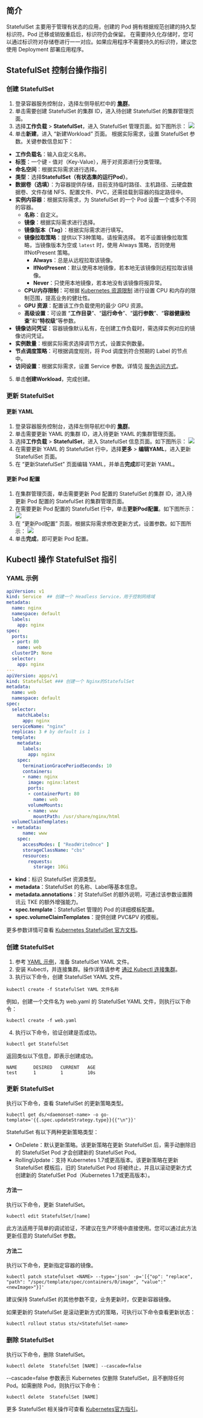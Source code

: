 ## 简介 

StatefulSet 主要用于管理有状态的应用，创建的 Pod 拥有根据规范创建的持久型标识符。Pod 迁移或销毁重启后，标识符仍会保留。  在需要持久化存储时，您可以通过标识符对存储卷进行一一对应。如果应用程序不需要持久的标识符，建议您使用 Deployment 部署应用程序。

## StatefulSet 控制台操作指引


### 创建 StatefulSet[](id:createStatefulSet)
1. 登录容器服务控制台，选择左侧导航栏中的 **[集群](https://console.cloud.tencent.com/tke2/cluster)**。
2. 单击需要创建 StatefulSet 的集群 ID，进入待创建 StatefulSet 的集群管理页面。
3. 选择**工作负载** > **StatefulSet**，进入 StatefulSet 管理页面。如下图所示：
![](https://main.qcloudimg.com/raw/23db2d7cf222d19252f6a2fa88859e58.png)
4. 单击**新建**，进入 “新建Workload” 页面。
根据实际需求，设置 StatefulSet 参数。关键参数信息如下：
 - **工作负载名**：输入自定义名称。
 - **标签**：一个键 - 值对（Key-Value），用于对资源进行分类管理。
 - **命名空间**：根据实际需求进行选择。
 - **类型**：选择**StatefulSet（有状态集的运行Pod）**。
 - **数据卷（选填）**：为容器提供存储，目前支持临时路径、主机路径、云硬盘数据卷、文件存储 NFS、配置文件、PVC，还需挂载到容器的指定路径中。
 - **实例内容器**：根据实际需求，为 StatefulSet 的一个 Pod 设置一个或多个不同的容器。
    - **名称**：自定义。
    - **镜像**：根据实际需求进行选择。
    - **镜像版本（Tag）**：根据实际需求进行填写。
    - **镜像拉取策略**：提供以下3种策略，请按需选择。
       若不设置镜像拉取策略，当镜像版本为空或 `latest` 时，使用 Always 策略，否则使用 IfNotPresent 策略。
        - **Always**：总是从远程拉取该镜像。
        - **IfNotPresent**：默认使用本地镜像，若本地无该镜像则远程拉取该镜像。
        - **Never**：只使用本地镜像，若本地没有该镜像将报异常。
    - **CPU/内存限制**：可根据 [Kubernetes 资源限制](https://kubernetes.io/docs/concepts/configuration/manage-compute-resources-container/) 进行设置 CPU 和内存的限制范围，提高业务的健壮性。
    - **GPU 资源**：配置该工作负载使用的最少 GPU 资源。
    - **高级设置**：可设置 “**工作目录**”、“**运行命令**”、“**运行参数**”、“**容器健康检查**”和“**特权级**”等参数。
 - **镜像访问凭证**：容器镜像默认私有，在创建工作负载时，需选择实例对应的镜像访问凭证。
 - **实例数量**：根据实际需求选择调节方式，设置实例数量。
 - **节点调度策略**：可根据调度规则，将 Pod 调度到符合预期的 Label 的节点中。
 - **访问设置**：根据实际需求，设置 Service 参数。详情见 [服务访问方式](https://cloud.tencent.com/document/product/457/45487)。
5. 单击**创建Workload**，完成创建。

### 更新 StatefulSet

#### 更新 YAML
1. 登录容器服务控制台，选择左侧导航栏中的 **[集群](https://console.cloud.tencent.com/tke2/cluster)**。
2. 单击需要更新 YAML 的集群 ID，进入待更新 YAML 的集群管理页面。
3. 选择**工作负载** > **StatefulSet**，进入 StatefulSet 信息页面。如下图所示：
![](https://main.qcloudimg.com/raw/f11e0c1f7cf788ec70a866b7b8201357.png)
4. 在需要更新 YAML 的 StatefulSet 行中，选择**更多** > **编辑YAML**，进入更新 StatefulSet 页面。
5. 在 “更新StatefulSet” 页面编辑 YAML，并单击**完成**即可更新 YAML。

#### 更新 Pod 配置
1. 在集群管理页面，单击需要更新 Pod 配置的 StatefulSet 的集群 ID，进入待更新 Pod 配置的 StatefulSet 的集群管理页面。
2. 在需要更新 Pod 配置的 StatefulSet 行中，单击**更新Pod配置**。如下图所示：
![](https://main.qcloudimg.com/raw/75d24d6a0bcf25c66ba88127d115e5e8.png)
3. 在 “更新Pod配置” 页面，根据实际需求修改更新方式，设置参数。如下图所示：
![](https://main.qcloudimg.com/raw/41b3c20d1ab095b3929f66f89631cf2f.png)
4. 单击**完成**，即可更新 Pod 配置。

## Kubectl 操作 StatefulSet 指引


### YAML 示例[](id:YAMLSample)

```Yaml
apiVersion: v1
kind: Service  ## 创建一个 Headless Service，用于控制网络域
metadata:
  name: nginx
  namespace: default
  labels:
    app: nginx
spec:
  ports:
  - port: 80
    name: web
  clusterIP: None
  selector:
    app: nginx
---
apiVersion: apps/v1
kind: StatefulSet ### 创建一个 Nginx的StatefulSet
metadata:
  name: web
  namespace: default
spec:
  selector:
    matchLabels:
      app: nginx
  serviceName: "nginx"
  replicas: 3 # by default is 1
  template:
    metadata:
      labels:
        app: nginx
    spec:
      terminationGracePeriodSeconds: 10
      containers:
      - name: nginx
        image: nginx:latest
        ports:
        - containerPort: 80
          name: web
        volumeMounts:
        - name: www
          mountPath: /usr/share/nginx/html
  volumeClaimTemplates:
  - metadata:
      name: www
    spec:
      accessModes: [ "ReadWriteOnce" ]
      storageClassName: "cbs"
      resources:
        requests:
          storage: 10Gi
```
- **kind**：标识 StatefulSet 资源类型。
- **metadata**：StatefulSet 的名称、Label等基本信息。
- **metadata.annotations**：对 StatefulSet 的额外说明，可通过该参数设置腾讯云 TKE 的额外增强能力。
- **spec.template**：StatefulSet 管理的 Pod 的详细模板配置。
- **spec.volumeClaimTemplates**：提供创建 PVC&PV 的模板。

更多参数详情可查看 [Kubernetes StatefulSet 官方文档](https://kubernetes.io/docs/concepts/workloads/controllers/statefulset/)。

### 创建 StatefulSet

1. 参考 [YAML 示例](#YAMLSample)，准备 StatefulSet YAML 文件。
2. 安装 Kubectl，并连接集群。操作详情请参考 [通过 Kubectl 连接集群](https://cloud.tencent.com/document/product/457/8438)。
3. 执行以下命令，创建 StatefulSet YAML 文件。
```shell
kubectl create -f StatefulSet YAML 文件名称
```
例如，创建一个文件名为 web.yaml 的 StatefulSet YAML 文件，则执行以下命令：
```shell
kubectl create -f web.yaml
```
4. 执行以下命令，验证创建是否成功。
```shell
kubectl get StatefulSet
```
返回类似以下信息，即表示创建成功。
```
NAME      DESIRED   CURRENT   AGE
test      1         1         10s
```

### 更新 StatefulSet

执行以下命令，查看 StatefulSet 的更新策略类型。
```
kubectl get ds/<daemonset-name> -o go-template='{{.spec.updateStrategy.type}}{{"\n"}}'
```
StatefulSet 有以下两种更新策略类型：
- OnDelete：默认更新策略。该更新策略在更新 StatefulSet 后，需手动删除旧的 StatefulSet Pod 才会创建新的 StatefulSet Pod。
- RollingUpdate：支持 Kubernetes 1.7或更高版本。该更新策略在更新 StatefulSet 模板后，旧的 StatefulSet Pod 将被终止，并且以滚动更新方式创建新的 StatefulSet Pod（Kubernetes 1.7或更高版本）。

#### 方法一

执行以下命令，更新 StatefulSet。
```
kubectl edit StatefulSet/[name]
```
此方法适用于简单的调试验证，不建议在生产环境中直接使用。您可以通过此方法更新任意的 StatefulSet 参数。

#### 方法二

执行以下命令，更新指定容器的镜像。
```
kubectl patch statefulset <NAME> --type='json' -p='[{"op": "replace", "path": "/spec/template/spec/containers/0/image", "value":"<newImage>"}]'
```
建议保持 StatefulSet 的其他参数不变，业务更新时，仅更新容器镜像。

如果更新的 StatefulSet 是滚动更新方式的策略，可执行以下命令查看更新状态：
```
kubectl rollout status sts/<StatefulSet-name>
```

### 删除 StatefulSet

执行以下命令，删除 StatefulSet。
```
kubectl delete  StatefulSet [NAME] --cascade=false
```
--cascade=false 参数表示 Kubernetes 仅删除 StatefulSet，且不删除任何 Pod。如需删除 Pod，则执行以下命令：
```
kubectl delete  StatefulSet [NAME]
```
更多 StatefulSet 相关操作可查看 [Kubernetes官方指引](https://kubernetes.io/docs/tutorials/stateful-application/basic-stateful-set/#scaling-a-statefulset)。


